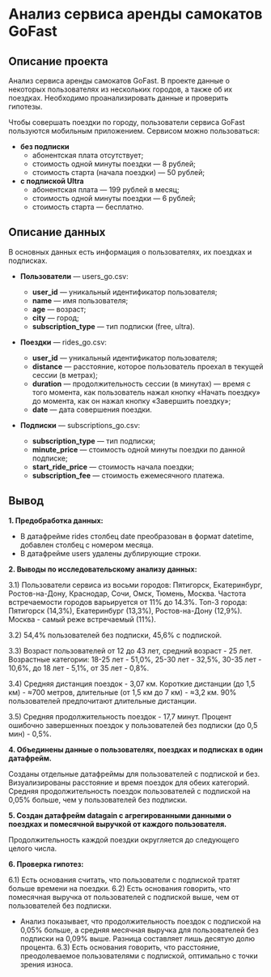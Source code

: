 # Анализ сервиса аренды самокатов GoFast
## Описание проекта
Анализ сервиса аренды самокатов GoFast. В проекте данные о некоторых пользователях из нескольких городов, а также об их поездках. Необходимо проанализировать данные и проверить гипотезы.

Чтобы совершать поездки по городу, пользователи сервиса GoFast пользуются мобильным приложением. Сервисом можно пользоваться:
- **без подписки**
    - абонентская плата отсутствует;
    - стоимость одной минуты поездки — 8 рублей;
    - стоимость старта (начала поездки) — 50 рублей;
- **с подпиской Ultra**
    - абонентская плата — 199 рублей в месяц;
    - стоимость одной минуты поездки — 6 рублей;
    - стоимость старта — бесплатно.

## Описание данных
В основных данных есть информация о пользователях, их поездках и подписках.
- **Пользователи** — users_go.csv:
    - **user_id** — уникальный идентификатор пользователя;
    - **name** — имя пользователя;
    - **age** — возраст;
    - **city** — город;
    - **subscription_type** — тип подписки (free, ultra).

- **Поездки** — rides_go.csv:
    - **user_id** — уникальный идентификатор пользователя;
    - **distance** — расстояние, которое пользователь проехал в текущей сессии (в метрах);
    - **duration** — продолжительность сессии (в минутах) — время с того момента, как пользователь нажал кнопку «Начать   поездку» до момента, как он нажал кнопку «Завершить поездку»;
    - **date** — дата совершения поездки.

- **Подписки** — subscriptions_go.csv:
    - **subscription_type** — тип подписки;
    - **minute_price** — стоимость одной минуты поездки по данной подписке;
    - **start_ride_price** — стоимость начала поездки;
    - **subscription_fee** — стоимость ежемесячного платежа.

## Вывод

**1. Предобработка данных:**
   
- В датафрейме rides столбец date преобразован в формат datetime, добавлен столбец с номером месяца.
- В датафрейме users удалены дублирующие строки.

**2. Выводы по исследовательскому анализу данных:**
   
3.1) Пользователи сервиса из восьми городов: Пятигорск, Екатеринбург, Ростов-на-Дону, Краснодар, Сочи, Омск, Тюмень, Москва. Частота встречаемости городов варьируется от 11% до 14.3%. Топ-3 города: Пятигорск (14,3%), Екатеринбург (13,3%), Ростов-на-Дону (12,9%). Москва - самый реже встречаемый (11%).

3.2) 54,4% пользователей без подписки, 45,6% с подпиской.

3.3) Возраст пользователей от 12 до 43 лет, средний возраст - 25 лет. Возрастные категории: 18-25 лет - 51,0%, 25-30 лет - 32,5%, 30-35 лет - 10,6%, до 18 лет - 5,1%, от 35 лет - 0,8%.

3.4) Средняя дистанция поездок - 3,07 км. Короткие дистанции (до 1,5 км) - ≈700 метров, длительные (от 1,5 км до 7 км) - ≈3,2 км. 90% пользователей предпочитают длительные дистанции.

3.5) Средняя продолжительность поездок - 17,7 минут. Процент ошибочно завершенных поездок у пользователей без подписки (до 0,5 мин) - 0,5%.

**4. Объединены данные о пользователях, поездках и подписках в один датафрейм.**

Созданы отдельные датафреймы для пользователей с подпиской и без. Визуализированы расстояние и время поездок для обеих категорий. Средняя продолжительность поездок пользователей с подпиской на 0,05% больше, чем у пользователей без подписки.

**5. Создан датафрейм datagain с агрегированными данными о поездках и помесячной выручкой от каждого пользователя.**

Продолжительность каждой поездки округляется до следующего целого числа.

**6. Проверка гипотез:**

6.1) Есть основания считать, что пользователи с подпиской тратят больше времени на поездки.
6.2) Есть основания говорить, что помесячная выручка от пользователей с подпиской выше, чем от пользователей без подписки.
- Анализ показывает, что продолжительность поездок с подпиской на 0,05% больше, а средняя месячная выручка для пользователей без подписки на 0,09% выше. Разница составляет лишь десятую долю процента.
6.3) Есть основания говорить, что расстояние, преодолеваемое пользователями с подпиской, оптимально с точки зрения износа.
